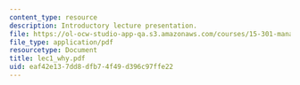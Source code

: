 ```yaml
---
content_type: resource
description: Introductory lecture presentation.
file: https://ol-ocw-studio-app-qa.s3.amazonaws.com/courses/15-301-managerial-psychology-laboratory-fall-2004/eaf42e137dd8dfb74f49d396c97ffe22_lec1_why.pdf
file_type: application/pdf
resourcetype: Document
title: lec1_why.pdf
uid: eaf42e13-7dd8-dfb7-4f49-d396c97ffe22
---
```

